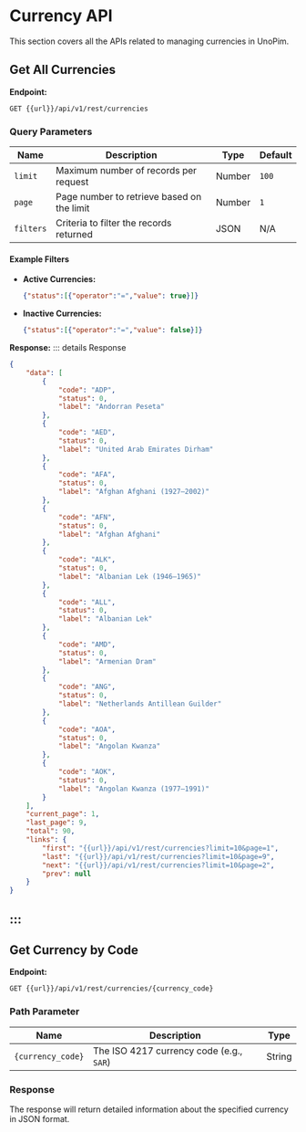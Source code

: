 # Currency API



This section covers all the APIs related to managing currencies in UnoPim.

## Get All Currencies

**Endpoint:**  
```
GET {{url}}/api/v1/rest/currencies
```

### Query Parameters

| Name     | Description                                      | Type   | Default |
|----------|--------------------------------------------------|--------|---------|
| `limit`  | Maximum number of records per request            | Number | `100`   |
| `page`   | Page number to retrieve based on the limit       | Number | `1`     |
| `filters`| Criteria to filter the records returned          | JSON   | N/A     |

#### Example Filters

- **Active Currencies:**
  ```json
  {"status":[{"operator":"=","value": true}]}
  ```

- **Inactive Currencies:**
  ```json
  {"status":[{"operator":"=","value": false}]}
  ```

**Response:**
::: details Response
```json
{
    "data": [
        {
            "code": "ADP",
            "status": 0,
            "label": "Andorran Peseta"
        },
        {
            "code": "AED",
            "status": 0,
            "label": "United Arab Emirates Dirham"
        },
        {
            "code": "AFA",
            "status": 0,
            "label": "Afghan Afghani (1927–2002)"
        },
        {
            "code": "AFN",
            "status": 0,
            "label": "Afghan Afghani"
        },
        {
            "code": "ALK",
            "status": 0,
            "label": "Albanian Lek (1946–1965)"
        },
        {
            "code": "ALL",
            "status": 0,
            "label": "Albanian Lek"
        },
        {
            "code": "AMD",
            "status": 0,
            "label": "Armenian Dram"
        },
        {
            "code": "ANG",
            "status": 0,
            "label": "Netherlands Antillean Guilder"
        },
        {
            "code": "AOA",
            "status": 0,
            "label": "Angolan Kwanza"
        },
        {
            "code": "AOK",
            "status": 0,
            "label": "Angolan Kwanza (1977–1991)"
        }
    ],
    "current_page": 1,
    "last_page": 9,
    "total": 90,
    "links": {
        "first": "{{url}}/api/v1/rest/currencies?limit=10&page=1",
        "last": "{{url}}/api/v1/rest/currencies?limit=10&page=9",
        "next": "{{url}}/api/v1/rest/currencies?limit=10&page=2",
        "prev": null
    }
}
```
:::
---

## Get Currency by Code

**Endpoint:**  
```
GET {{url}}/api/v1/rest/currencies/{currency_code}
```

### Path Parameter

| Name             | Description                               | Type   |
|------------------|-------------------------------------------|--------|
| `{currency_code}` | The ISO 4217 currency code (e.g., `SAR`)  | String |

### Response

The response will return detailed information about the specified currency in JSON format.